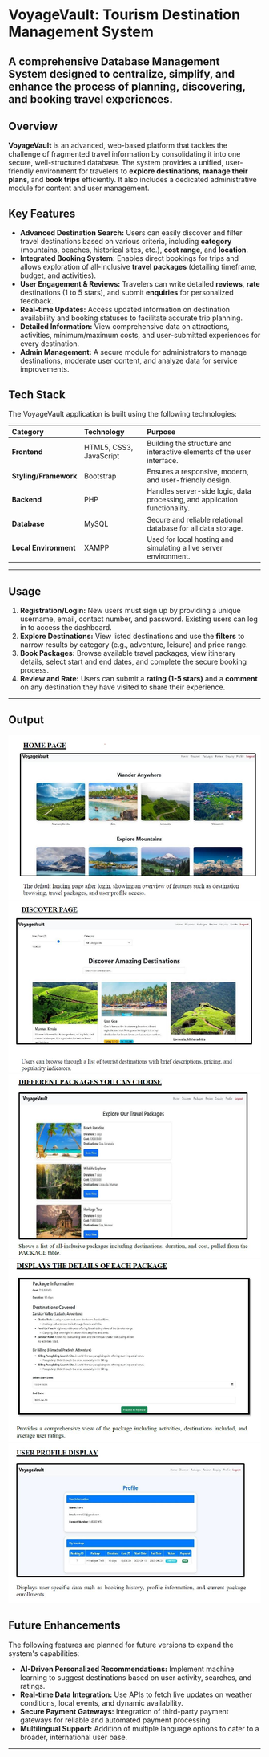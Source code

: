 # VoyageVault: Tourism Destination Management System

## A comprehensive Database Management System designed to centralize, simplify, and enhance the process of planning, discovering, and booking travel experiences.

## Overview

**VoyageVault** is an advanced, web-based platform that tackles the challenge of fragmented travel information by consolidating it into one secure, well-structured database. The system provides a unified, user-friendly environment for travelers to **explore destinations**, **manage their plans**, and **book trips** efficiently. It also includes a dedicated administrative module for content and user management.

## Key Features

* **Advanced Destination Search:** Users can easily discover and filter travel destinations based on various criteria, including **category** (mountains, beaches, historical sites, etc.), **cost range**, and **location**.
* **Integrated Booking System:** Enables direct bookings for trips and allows exploration of all-inclusive **travel packages** (detailing timeframe, budget, and activities).
* **User Engagement & Reviews:** Travelers can write detailed **reviews**, **rate** destinations (1 to 5 stars), and submit **enquiries** for personalized feedback.
* **Real-time Updates:** Access updated information on destination availability and booking statuses to facilitate accurate trip planning.
* **Detailed Information:** View comprehensive data on attractions, activities, minimum/maximum costs, and user-submitted experiences for every destination.
* **Admin Management:** A secure module for administrators to manage destinations, moderate user content, and analyze data for service improvements.

##  Tech Stack

The VoyageVault application is built using the following technologies:

| Category | Technology | Purpose |
| :--- | :--- | :--- |
| **Frontend** | HTML5, CSS3, JavaScript | Building the structure and interactive elements of the user interface. |
| **Styling/Framework** | Bootstrap | Ensures a responsive, modern, and user-friendly design. |
| **Backend** | PHP | Handles server-side logic, data processing, and application functionality. |
| **Database** | MySQL | Secure and reliable relational database for all data storage. |
| **Local Environment** | XAMPP | Used for local hosting and simulating a live server environment. |

---

## Usage

1.  **Registration/Login:** New users must sign up by providing a unique username, email, contact number, and password. Existing users can log in to access the dashboard.
2.  **Explore Destinations:** View listed destinations and use the **filters** to narrow results by category (e.g., adventure, leisure) and price range.
3.  **Book Packages:** Browse available travel packages, view itinerary details, select start and end dates, and complete the secure booking process.
4.  **Review and Rate:** Users can submit a **rating (1-5 stars)** and a **comment** on any destination they have visited to share their experience.

---
## Output

![VoyageVault Home Screen](./output/p1.JPG)
![VoyageVault](./output/p2.JPG)
![VoyageVault](./output/p6.JPG)
![VoyageVault](./output/p7.JPG)
![VoyageVault](./output/p8.JPG)


## Future Enhancements

The following features are planned for future versions to expand the system's capabilities:

* **AI-Driven Personalized Recommendations:** Implement machine learning to suggest destinations based on user activity, searches, and ratings.
* **Real-time Data Integration:** Use APIs to fetch live updates on weather conditions, local events, and dynamic availability.
* **Secure Payment Gateways:** Integration of third-party payment gateways for reliable and automated payment processing.
* **Multilingual Support:** Addition of multiple language options to cater to a broader, international user base.

---
